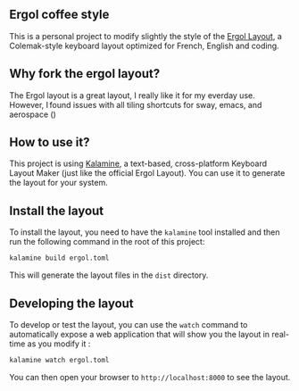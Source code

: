 ## Ergol coffee style

This is a personal project to modify slightly the style of the [Ergol Layout](https://ergol.org/), a Colemak-style keyboard layout optimized for French, English and coding.

## Why fork the ergol layout?

The Ergol layout is a great layout, I really like it for my everday use. However, I found issues with all tiling shortcuts for sway, emacs, and aerospace ()

## How to use it?

This project is using [Kalamine](https://github.com/OneDeadKey/kalamine), a text-based, cross-platform Keyboard Layout Maker (just like the official Ergol Layout). You can use it to generate the layout for your system.


## Install the layout

To install the layout, you need to have the `kalamine` tool installed and then run the following command in the root of this project:

```bash
kalamine build ergol.toml
```

This will generate the layout files in the `dist` directory.

## Developing the layout

To develop or test the layout, you can use the `watch` command to automatically expose a web application that will show you the layout in real-time as you modify it :
```bash
kalamine watch ergol.toml
```
You can then open your browser to `http://localhost:8000` to see the layout.



